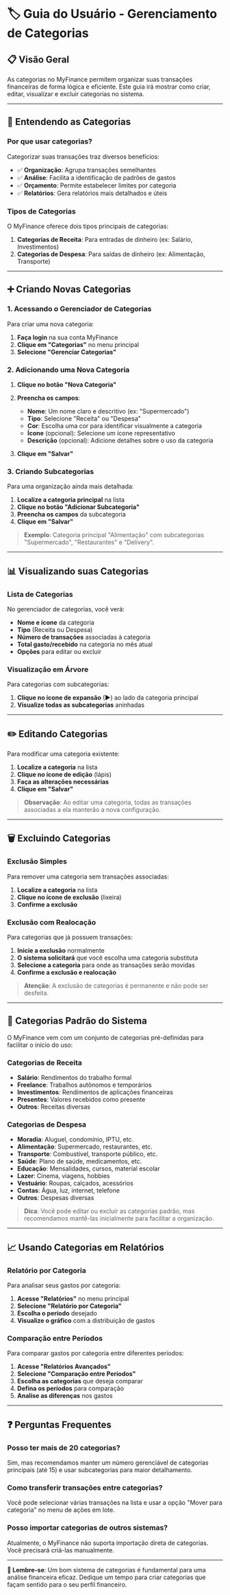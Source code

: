 # 🏷️ Guia do Usuário - Gerenciamento de Categorias

## 📋 **Visão Geral**

As categorias no MyFinance permitem organizar suas transações financeiras de forma lógica e eficiente. Este guia irá mostrar como criar, editar, visualizar e excluir categorias no sistema.

---

## 🌟 **Entendendo as Categorias**

### **Por que usar categorias?**

Categorizar suas transações traz diversos benefícios:

- ✅ **Organização**: Agrupa transações semelhantes
- ✅ **Análise**: Facilita a identificação de padrões de gastos
- ✅ **Orçamento**: Permite estabelecer limites por categoria
- ✅ **Relatórios**: Gera relatórios mais detalhados e úteis

### **Tipos de Categorias**

O MyFinance oferece dois tipos principais de categorias:

1. **Categorias de Receita**: Para entradas de dinheiro (ex: Salário, Investimentos)
2. **Categorias de Despesa**: Para saídas de dinheiro (ex: Alimentação, Transporte)

---

## ➕ **Criando Novas Categorias**

### **1. Acessando o Gerenciador de Categorias**

Para criar uma nova categoria:

1. **Faça login** na sua conta MyFinance
2. **Clique em "Categorias"** no menu principal
3. **Selecione "Gerenciar Categorias"**

### **2. Adicionando uma Nova Categoria**

1. **Clique no botão "Nova Categoria"**
2. **Preencha os campos**:
   - **Nome**: Um nome claro e descritivo (ex: "Supermercado")
   - **Tipo**: Selecione "Receita" ou "Despesa"
   - **Cor**: Escolha uma cor para identificar visualmente a categoria
   - **Ícone** (opcional): Selecione um ícone representativo
   - **Descrição** (opcional): Adicione detalhes sobre o uso da categoria

3. **Clique em "Salvar"**

### **3. Criando Subcategorias**

Para uma organização ainda mais detalhada:

1. **Localize a categoria principal** na lista
2. **Clique no botão "Adicionar Subcategoria"**
3. **Preencha os campos** da subcategoria
4. **Clique em "Salvar"**

> **Exemplo**: Categoria principal "Alimentação" com subcategorias "Supermercado", "Restaurantes" e "Delivery".

---

## 📊 **Visualizando suas Categorias**

### **Lista de Categorias**

No gerenciador de categorias, você verá:

- **Nome e ícone** da categoria
- **Tipo** (Receita ou Despesa)
- **Número de transações** associadas à categoria
- **Total gasto/recebido** na categoria no mês atual
- **Opções** para editar ou excluir

### **Visualização em Árvore**

Para categorias com subcategorias:

1. **Clique no ícone de expansão** (▶) ao lado da categoria principal
2. **Visualize todas as subcategorias** aninhadas

---

## ✏️ **Editando Categorias**

Para modificar uma categoria existente:

1. **Localize a categoria** na lista
2. **Clique no ícone de edição** (lápis)
3. **Faça as alterações necessárias**
4. **Clique em "Salvar"**

> **Observação**: Ao editar uma categoria, todas as transações associadas a ela manterão a nova configuração.

---

## 🗑️ **Excluindo Categorias**

### **Exclusão Simples**

Para remover uma categoria sem transações associadas:

1. **Localize a categoria** na lista
2. **Clique no ícone de exclusão** (lixeira)
3. **Confirme a exclusão**

### **Exclusão com Realocação**

Para categorias que já possuem transações:

1. **Inicie a exclusão** normalmente
2. **O sistema solicitará** que você escolha uma categoria substituta
3. **Selecione a categoria** para onde as transações serão movidas
4. **Confirme a exclusão e realocação**

> **Atenção**: A exclusão de categorias é permanente e não pode ser desfeita.

---

## 🔄 **Categorias Padrão do Sistema**

O MyFinance vem com um conjunto de categorias pré-definidas para facilitar o início do uso:

### **Categorias de Receita**

- **Salário**: Rendimentos do trabalho formal
- **Freelance**: Trabalhos autônomos e temporários
- **Investimentos**: Rendimentos de aplicações financeiras
- **Presentes**: Valores recebidos como presente
- **Outros**: Receitas diversas

### **Categorias de Despesa**

- **Moradia**: Aluguel, condomínio, IPTU, etc.
- **Alimentação**: Supermercado, restaurantes, etc.
- **Transporte**: Combustível, transporte público, etc.
- **Saúde**: Plano de saúde, medicamentos, etc.
- **Educação**: Mensalidades, cursos, material escolar
- **Lazer**: Cinema, viagens, hobbies
- **Vestuário**: Roupas, calçados, acessórios
- **Contas**: Água, luz, internet, telefone
- **Outros**: Despesas diversas

> **Dica**: Você pode editar ou excluir as categorias padrão, mas recomendamos mantê-las inicialmente para facilitar a organização.

---

## 📈 **Usando Categorias em Relatórios**

### **Relatório por Categoria**

Para analisar seus gastos por categoria:

1. **Acesse "Relatórios"** no menu principal
2. **Selecione "Relatório por Categoria"**
3. **Escolha o período** desejado
4. **Visualize o gráfico** com a distribuição de gastos

### **Comparação entre Períodos**

Para comparar gastos por categoria entre diferentes períodos:

1. **Acesse "Relatórios Avançados"**
2. **Selecione "Comparação entre Períodos"**
3. **Escolha as categorias** que deseja comparar
4. **Defina os períodos** para comparação
5. **Analise as diferenças** nos gastos

---

## ❓ **Perguntas Frequentes**

### **Posso ter mais de 20 categorias?**

Sim, mas recomendamos manter um número gerenciável de categorias principais (até 15) e usar subcategorias para maior detalhamento.

### **Como transferir transações entre categorias?**

Você pode selecionar várias transações na lista e usar a opção "Mover para categoria" no menu de ações em lote.

### **Posso importar categorias de outros sistemas?**

Atualmente, o MyFinance não suporta importação direta de categorias. Você precisará criá-las manualmente.

---

**🎯 Lembre-se**: Um bom sistema de categorias é fundamental para uma análise financeira eficaz. Dedique um tempo para criar categorias que façam sentido para o seu perfil financeiro.